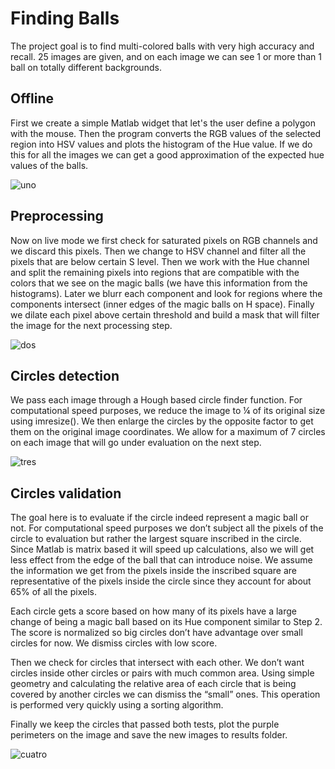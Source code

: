 # Finding Balls

The project goal is to find multi-colored balls with very high accuracy and recall. 25 images are given, and on each image we can see 1 or more than 1 ball on totally different backgrounds.

## Offline

First we create a simple Matlab widget that let's the user define a polygon with the mouse. Then the program converts the RGB values of the selected region into HSV values and plots the histogram of the Hue value. If we do this for all the images we can get a good approximation of the expected hue values of the balls.

![uno](https://user-images.githubusercontent.com/31891596/51084356-bc81c100-1730-11e9-882b-c97c2ec657f6.JPG)


## Preprocessing

Now on live mode we first check for saturated pixels on RGB channels and we discard this pixels. Then we change to HSV channel and filter all the pixels that are below certain S level. Then we work with the Hue channel and split the remaining pixels into regions that are compatible with the colors that we see on the magic balls (we have this information from the histograms). Later we blurr each component and look for regions where the components intersect (inner edges of the magic balls on H space). Finally we dilate each pixel above certain threshold and build a mask that will filter the image for the next processing step.

![dos](https://user-images.githubusercontent.com/31891596/51084355-bc81c100-1730-11e9-8f03-eefcde15f68b.JPG)


## Circles detection

We pass each image through a Hough based circle finder function. For computational speed purposes, we reduce the image to ¼ of its original size using imresize(). We then enlarge the circles by the opposite factor to get them on the original image coordinates. We allow for a maximum of 7 circles on each image that will go under evaluation on the next step. 

![tres](https://user-images.githubusercontent.com/31891596/51084358-bd1a5780-1730-11e9-8ae9-5a476a63e455.JPG)


## Circles validation

The goal here is to evaluate if the circle indeed represent a magic ball or not. For computational speed purposes we don’t subject all the pixels of the circle to evaluation but rather the largest square inscribed in the circle. Since Matlab is matrix based it will speed up calculations, also we will get less effect from the edge of the ball that can introduce noise. We assume the information we get from the pixels inside the inscribed square are representative of the pixels inside the circle since they account for about 65% of all the pixels.

Each circle gets a score based on how many of its pixels have a large change of being a magic ball based on its Hue component similar to Step 2. The score is normalized so big circles don’t have advantage over small circles for now. We dismiss circles with low score. 

Then we check for circles that intersect with each other. We don’t want circles inside other circles or pairs with much common area. Using simple geometry and calculating the relative area of each circle that is being covered by another circles we can dismiss the “small” ones. This operation is performed very quickly using a sorting algorithm.

Finally we keep the circles that passed both tests, plot the purple perimeters on the image and save the new images to results folder.

![cuatro](https://user-images.githubusercontent.com/31891596/51084357-bd1a5780-1730-11e9-852b-1d209558734f.JPG)


